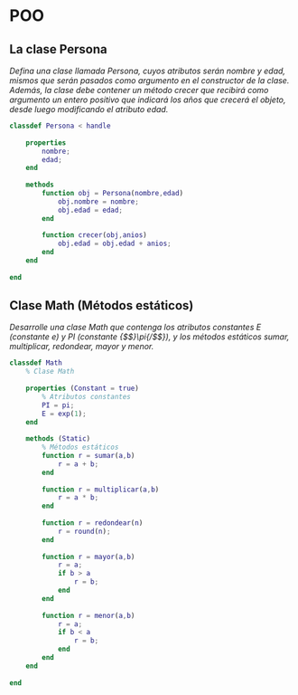 ﻿# POO

## La clase Persona

*Defina una clase llamada Persona, cuyos atributos serán nombre y edad,
mismos que serán pasados como argumento en el constructor de la clase.
Además, la clase debe contener un método crecer que recibirá como
argumento un entero positivo que indicará los años que *crecerá* el
objeto, desde luego modificando el atributo edad.*

```matlab
classdef Persona < handle
    
    properties
        nombre;
        edad;
    end
    
    methods
        function obj = Persona(nombre,edad)
            obj.nombre = nombre;
            obj.edad = edad;
        end
        
        function crecer(obj,anios)
            obj.edad = obj.edad + anios;
        end
    end
    
end
```

## Clase Math (Métodos estáticos)

*Desarrolle una clase Math que contenga los atributos constantes E
(constante e) y PI (constante {$$}\pi{/$$}), y los métodos estáticos sumar,
multiplicar, redondear, mayor y menor.*

```matlab
classdef Math
    % Clase Math
    
    properties (Constant = true)
        % Atributos constantes
        PI = pi;
        E = exp(1);
    end
    
    methods (Static)
        % Métodos estáticos
        function r = sumar(a,b)
            r = a + b;
        end
        
        function r = multiplicar(a,b)
            r = a * b;
        end
        
        function r = redondear(n)
            r = round(n);
        end
        
        function r = mayor(a,b)
            r = a;
            if b > a
                r = b;
            end
        end
        
        function r = menor(a,b)
            r = a;
            if b < a
                r = b;
            end
        end
    end
    
end  
```
